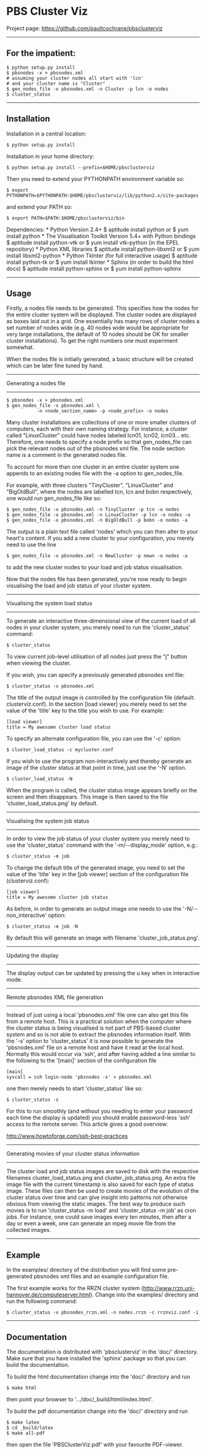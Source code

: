 PBS Cluster Viz
===============

Project page:
    https://github.com/paultcochrane/pbsclusterviz

--------------------------------------------------------------------------
For the impatient:
--------------------------------------------------------------------------

    $ python setup.py install
    $ pbsnodes -x > pbsnodes.xml
    # assuming your cluster nodes all start with 'lcn'
    # and your cluster name is "Cluster"
    $ gen_nodes_file -x pbsnodes.xml -n Cluster -p lcn -o nodes
    $ cluster_status

--------------------------------------------------------------------------
Installation
--------------------------------------------------------------------------

Installation in a central location:

    $ python setup.py install

Installation in your home directory:

    $ python setup.py install --prefix=$HOME/pbsclusterviz

Then you need to extend your PYTHONPATH environment variable so:

    $ export PYTHONPATH=$PYTHONPATH:$HOME/pbsclusterviz/lib/python2.x/site-packages

and extend your PATH so:

    $ export PATH=$PATH:$HOME/pbsclusterviz/bin


Dependencies:
    * Python Version 2.4+
        $ aptitude install python
        or
        $ yum install python
    * The Visualisation Toolkit Version 5.4+ with Python bindings
        $ aptitude install python-vtk
        or
        $ yum install vtk-python (in the EPEL repository)
    * Python XML libraries
        $ aptitude install python-libxml2
        or
        $ yum install libxml2-python
    * Python TkInter (for full interactive usage)
        $ aptitude install python-tk
        or
        $ yum install tkinter
    * Sphinx (in order to build the html docs)
        $ aptitude install python-sphinx
        or
        $ yum install python-sphinx

--------------------------------------------------------------------------
Usage
--------------------------------------------------------------------------

Firstly, a nodes file needs to be generated.  This specifies how the nodes
for the entire cluster system will be displayed.  The cluster nodes are
displayed as boxes laid out in a grid.  One essentially has many rows of
cluster nodes a set number of nodes wide (e.g. 40 nodes wide would be
appropriate for very large installations, the default of 10 nodes should be
OK for smaller cluster installations).  To get the right numbers one must
experiment somewhat.  

When the nodes file is initially generated, a basic structure will be
created which can be later fine tuned by hand.

***********************
Generating a nodes file
***********************

    $ pbsnodes -x > pbsnodes.xml
    $ gen_nodes_file -x pbsnodes.xml \
               -n <node_section_name> -p <node_prefix> -o nodes

Many cluster installations are collections of one or more smaller clusters
of computers, each with their own naming strategy.  For instance, a cluster
called "LinuxCluster" could have nodes labeled lcn01, lcn02, lcn03... etc.
Therefore, one needs to specify a node prefix so that gen_nodes_file can
pick the relevant nodes out of the pbsnodes xml file.  The node section name
is a comment in the generated nodes file.

To account for more than one cluster in an entire cluster system one appends
to an existing nodes file with the -a option to gen_nodes_file.

For example, with three clusters "TinyCluster", "LinuxCluster" and
"BigOldBull", where the nodes are labelled tcn<xx>, lcn<xx> and bobn<xx>
respectively, one would run gen_nodes_file like so:

    $ gen_nodes_file -x pbsnodes.xml -n TinyCluster -p tcn -o nodes
    $ gen_nodes_file -x pbsnodes.xml -n LinuxCluster -p lcn -o nodes -a
    $ gen_nodes_file -x pbsnodes.xml -n BigOldBull -p bobn -o nodes -a

The output is a plain text file called 'nodes' which you can then alter to
your heart's content.  If you add a new cluster to your configuration, you
merely need to use the line

    $ gen_nodes_file -x pbsnodes.xml -n NewCluster -p newn -o nodes -a

to add the new cluster nodes to your load and job status visualisation.

Now that the nodes file has been generated, you're now ready to begin
visualising the load and job status of your cluster system.

**********************************
Visualising the system load status
**********************************

To generate an interactive three-dimensional view of the current load of all
nodes in your cluster system, you merely need to run the 'cluster_status'
command:

    $ cluster_status

To view current job-level utilisation of all nodes just press the "j" button
when viewing the cluster.

If you wish, you can specify a previously generated pbsnodes xml file:

    $ cluster_status -x pbsnodes.xml

The title of the output image is controlled by the configuration file
(default: clusterviz.conf).  In the section [load viewer] you merely need to
set the value of the 'title' key to the title you wish to use.  For example:

    [load viewer]
    title = My awesome cluster load status

To specify an alternate configuration file, you can use the '-c' option:

    $ cluster_load_status -c mycluster.conf

If you wish to use the program non-interactively and thereby generate an
image of the cluster status at that point in time, just use the '-N' option.

    $ cluster_load_status -N

When the program is called, the cluster status image appears briefly on the
screen and then disappears.  This image is then saved to the file
'cluster_load_status.png' by default.

*********************************
Visualising the system job status
*********************************

In order to view the job status of your cluster system you merely need to
use the 'cluster_status' command with the '-m/--display_mode' option, e.g.:

    $ cluster_status -m job

To change the default title of the generated image, you need to set the
value of the 'title' key in the [job viewer] section of the configuration
file (clusterviz.conf):

    [job viewer]
    title = My awesome cluster job status

As before, in order to generate an output image one needs to use the
'-N/--non_interactive' option:

    $ cluster_status -m job -N

By default this will generate an image with filename
'cluster_job_status.png'.

********************
Updating the display
********************

The display output can be updated by pressing the u key when in interactive
mode.

***********************************
Remote pbsnodes XML file generation
***********************************

Instead of just using a local 'pbsnodes.xml' file one can also get this file
from a remote host.  This is a practical solution when the computer where
the cluster status is being visualised is not part of PBS-based cluster
system and so is not able to extract the pbsnodes information itself.  With
the '-s' option to 'cluster_status' it is now possible to generate the
'pbsnodes.xml' file on a remote host and have it read at the local host.
Normally this would occur via 'ssh', and after having added a line similar
to the following to the '[main]' section of the configuration file

    [main]
    syscall = ssh login-node 'pbsnodes -x' > pbsnodes.xml

one then merely needs to start 'cluster_status' like so:

    $ cluster_status -s

For this to run smoothly (and without you needing to enter your password
each time the display is updated) you should enable password-less 'ssh'
access to the remote server.  This article gives a good overview:

http://www.howtoforge.com/ssh-best-practices

****************************************************
Generating movies of your cluster status information
****************************************************

The cluster load and job status images are saved to disk with the respective
filenames cluster_load_status.png and cluster_job_status.png.  An extra file
image file with the current timestamp is also saved for each type of status
image.  These files can then be used to create movies of the evolution of
the cluster status over time and can give insight into patterns not
otherwise obvious from viewing the static images.  The best way to produce
such movies is to run 'cluster_status -m load' and 'cluster_status -m job'
as cron jobs.  For instance, one could save images every ten minutes, then
after a day or even a week, one can generate an mpeg movie file from the
collected images.

--------------------------------------------------------------------------
Example
--------------------------------------------------------------------------

In the examples/ directory of the distribution you will find some
pre-generated pbsnodes xml files and an example configuration file.

The first example works for the RRZN cluster system
(http://www.rrzn.uni-hannover.de/computeserver.html).  Change into the
examples/ directory and run the following command:

    $ cluster_status -x pbsnodes_rrzn.xml -n nodes.rrzn -c rrznviz.conf -i

--------------------------------------------------------------------------
Documentation
--------------------------------------------------------------------------

The documentation is distributed with 'pbsclusterviz' in the 'doc/'
directory.  Make sure that you have installed the 'sphinx' package so that
you can build the documentation.

To build the html documentation change into the 'doc/' directory and run

    $ make html

then point your browser to '.../doc/_build/html/index.html'.

To build the pdf documentation change into the 'doc/' directory and run

    $ make latex
    $ cd _build/latex
    $ make all-pdf

then open the file 'PBSClusterViz.pdf' with your favourite PDF-viewer.

